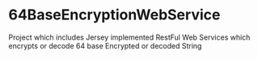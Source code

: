 # 64BaseEncryptionWebService
Project which includes Jersey implemented RestFul Web Services which encrypts or decode 64 base Encrypted or decoded String 
